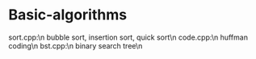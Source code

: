 # Basic-algorithms
sort.cpp:\n
bubble sort, insertion sort, quick sort\n
code.cpp:\n
huffman coding\n
bst.cpp:\n
binary search tree\n
